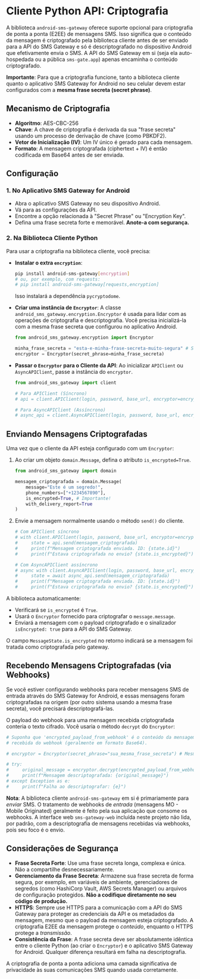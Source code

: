 # Cliente Python API: Criptografia

A biblioteca `android-sms-gateway` oferece suporte opcional para criptografia de ponta a ponta (E2EE) de mensagens SMS. Isso significa que o conteúdo da mensagem é criptografado pela biblioteca cliente antes de ser enviado para a API do SMS Gateway e só é descriptografado no dispositivo Android que efetivamente envia o SMS. A API do SMS Gateway em si (seja ela auto-hospedada ou a pública `sms-gate.app`) apenas encaminha o conteúdo criptografado.

**Importante**: Para que a criptografia funcione, tanto a biblioteca cliente quanto o aplicativo SMS Gateway for Android no seu celular devem estar configurados com a **mesma frase secreta (secret phrase)**.

## Mecanismo de Criptografia

*   **Algoritmo**: AES-CBC-256
*   **Chave**: A chave de criptografia é derivada da sua "frase secreta" usando um processo de derivação de chave (como PBKDF2).
*   **Vetor de Inicialização (IV)**: Um IV único é gerado para cada mensagem.
*   **Formato**: A mensagem criptografada (ciphertext + IV) é então codificada em Base64 antes de ser enviada.

## Configuração

### 1. No Aplicativo SMS Gateway for Android

*   Abra o aplicativo SMS Gateway no seu dispositivo Android.
*   Vá para as configurações da API.
*   Encontre a opção relacionada à "Secret Phrase" ou "Encryption Key".
*   Defina uma frase secreta forte e memorável. **Anote-a com segurança.**

### 2. Na Biblioteca Cliente Python

Para usar a criptografia na biblioteca cliente, você precisa:

*   **Instalar o extra `encryption`**:
    ```bash
    pip install android-sms-gateway[encryption]
    # ou, por exemplo, com requests:
    # pip install android-sms-gateway[requests,encryption]
    ```
    Isso instalará a dependência `pycryptodome`.

*   **Criar uma instância de `Encryptor`**:
    A classe `android_sms_gateway.encryption.Encryptor` é usada para lidar com as operações de criptografia e descriptografia. Você precisa inicializá-la com a mesma frase secreta que configurou no aplicativo Android.

    ```python
    from android_sms_gateway.encryption import Encryptor

    minha_frase_secreta = "esta-e-minha-frase-secreta-muito-segura" # Substitua pela sua frase real
    encryptor = Encryptor(secret_phrase=minha_frase_secreta)
    ```

*   **Passar o `Encryptor` para o Cliente da API**:
    Ao inicializar `APIClient` ou `AsyncAPIClient`, passe a instância do `encryptor`.

    ```python
    from android_sms_gateway import client

    # Para APIClient (Síncrono)
    # api = client.APIClient(login, password, base_url, encryptor=encryptor)

    # Para AsyncAPIClient (Assíncrono)
    # async_api = client.AsyncAPIClient(login, password, base_url, encryptor=encryptor)
    ```

## Enviando Mensagens Criptografadas

Uma vez que o cliente da API esteja configurado com um `Encryptor`:

1.  Ao criar um objeto `domain.Message`, defina o atributo `is_encrypted=True`.

    ```python
    from android_sms_gateway import domain

    mensagem_criptografada = domain.Message(
        message="Este é um segredo!",
        phone_numbers=["+1234567890"],
        is_encrypted=True, # Importante!
        with_delivery_report=True
    )
    ```

2.  Envie a mensagem normalmente usando o método `send()` do cliente.

    ```python
    # Com APIClient síncrono
    # with client.APIClient(login, password, base_url, encryptor=encryptor) as api:
    #     state = api.send(mensagem_criptografada)
    #     print(f"Mensagem criptografada enviada. ID: {state.id}")
    #     print(f"Estava criptografada no envio? {state.is_encrypted}") # Deve ser True

    # Com AsyncAPIClient assíncrono
    # async with client.AsyncAPIClient(login, password, base_url, encryptor=encryptor) as async_api:
    #     state = await async_api.send(mensagem_criptografada)
    #     print(f"Mensagem criptografada enviada. ID: {state.id}")
    #     print(f"Estava criptografada no envio? {state.is_encrypted}") # Deve ser True
    ```

A biblioteca automaticamente:
*   Verificará se `is_encrypted` é `True`.
*   Usará o `Encryptor` fornecido para criptografar o `message.message`.
*   Enviará a mensagem com o payload criptografado e o sinalizador `isEncrypted: true` para a API do SMS Gateway.

O campo `MessageState.is_encrypted` no retorno indicará se a mensagem foi tratada como criptografada pelo gateway.

## Recebendo Mensagens Criptografadas (via Webhooks)

Se você estiver configurando webhooks para receber mensagens SMS de entrada através do SMS Gateway for Android, e essas mensagens foram criptografadas na origem (por outro sistema usando a mesma frase secreta), você precisará descriptografá-las.

O payload do webhook para uma mensagem recebida criptografada conteria o texto cifrado. Você usaria o método `decrypt` do `Encryptor`:

```python
# Suponha que 'encrypted_payload_from_webhook' é o conteúdo da mensagem criptografada
# recebida do webhook (geralmente em formato Base64).

# encryptor = Encryptor(secret_phrase="sua_mesma_frase_secreta") # Mesma instância

# try:
#     original_message = encryptor.decrypt(encrypted_payload_from_webhook)
#     print(f"Mensagem descriptografada: {original_message}")
# except Exception as e:
#     print(f"Falha ao descriptografar: {e}")
```
**Nota**: A biblioteca cliente `android-sms-gateway` em si é primariamente para *enviar* SMS. O tratamento de webhooks de *entrada* (mensagens MO - Mobile Originated) geralmente é feito pela sua aplicação que consome os webhooks. A interface web `sms-gateway-web` incluída neste projeto não lida, por padrão, com a descriptografia de mensagens recebidas via webhooks, pois seu foco é o envio.

## Considerações de Segurança

*   **Frase Secreta Forte**: Use uma frase secreta longa, complexa e única. Não a compartilhe desnecessariamente.
*   **Gerenciamento da Frase Secreta**: Armazene sua frase secreta de forma segura, por exemplo, em variáveis de ambiente, gerenciadores de segredos (como HashiCorp Vault, AWS Secrets Manager) ou arquivos de configuração protegidos. **Não a codifique diretamente no seu código de produção.**
*   **HTTPS**: Sempre use HTTPS para a comunicação com a API do SMS Gateway para proteger as credenciais da API e os metadados da mensagem, mesmo que o payload da mensagem esteja criptografado. A criptografia E2EE da mensagem protege o *conteúdo*, enquanto o HTTPS protege a *transmissão*.
*   **Consistência da Frase**: A frase secreta deve ser absolutamente idêntica entre o cliente Python (ao criar o `Encryptor`) e o aplicativo SMS Gateway for Android. Qualquer diferença resultará em falha na descriptografia.

A criptografia de ponta a ponta adiciona uma camada significativa de privacidade às suas comunicações SMS quando usada corretamente.
